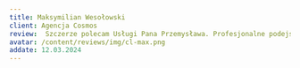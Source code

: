```yaml
---
title: Maksymilian Wesołowski
client: Agencja Cosmos
review:  Szczerze polecam Usługi Pana Przemysława. Profesjonalne podejście i kontakt sprawiły, że zostanę jako Klient na długo.
avatar: /content/reviews/img/cl-max.png
addate: 12.03.2024
---
```

